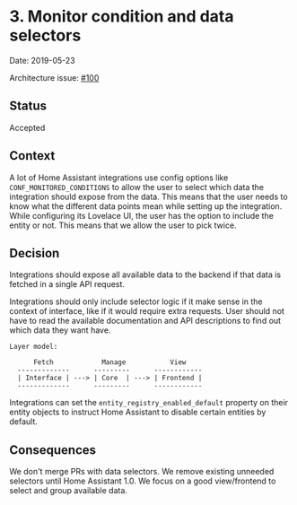 # 3. Monitor condition and data selectors

Date: 2019-05-23

Architecture issue: [#100](https://github.com/home-assistant/architecture/issues/100)

## Status

Accepted

## Context

A lot of Home Assistant integrations use config options like `CONF_MONITORED_CONDITIONS` to allow the user to select which data the integration should expose from the data. This means that the user needs to know what the different data points mean while setting up the integration. While configuring its Lovelace UI, the user has the option to include the entity or not. This means that we allow the user to pick twice.

## Decision

Integrations should expose all available data to the backend if that data is fetched in a single API request.

Integrations should only include selector logic if it make sense in the context of interface, like if it would require extra requests. User should not have to read the available documentation and API descriptions to find out which data they want have.

```
Layer model:

      Fetch            Manage           View
  -------------      ---------      ------------
  | Interface | ---> | Core  | ---> | Frontend |
  -------------      ---------      ------------
```

Integrations can set the `entity_registry_enabled_default` property on their entity objects to instruct Home Assistant to disable certain entities by default.

## Consequences

We don't merge PRs with data selectors. We remove existing unneeded selectors until Home Assistant 1.0.
We focus on a good view/frontend to select and group available data.
